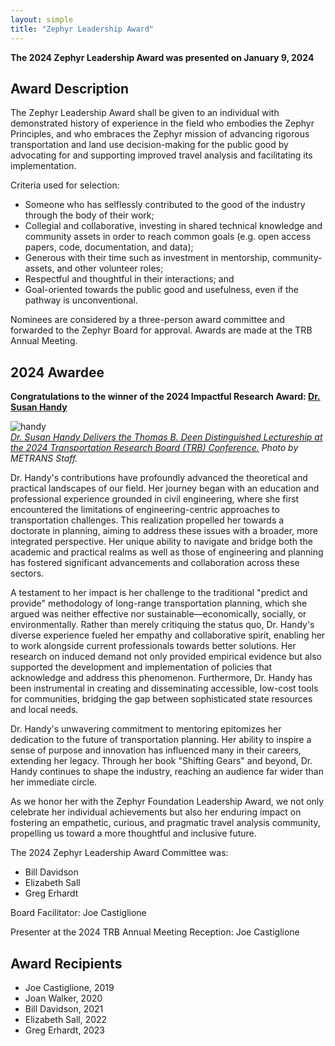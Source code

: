 ```yaml
---
layout: simple
title: "Zephyr Leadership Award"
---
```

**The 2024 Zephyr Leadership Award was presented on January 9, 2024**

## Award Description

The Zephyr Leadership Award shall be given to an individual with demonstrated history of experience in the field who embodies the Zephyr Principles, and who embraces the Zephyr mission of advancing rigorous transportation and land use decision-making for the public good by advocating for and supporting improved travel analysis and facilitating its implementation.

Criteria used for selection:
- Someone who has selflessly contributed to the good of the industry through the body of their work;
- Collegial and collaborative, investing in shared technical knowledge and community assets in order to reach common goals (e.g. open access papers, code, documentation, and data);
- Generous with their time such as investment in mentorship, community-assets, and other volunteer roles;
- Respectful and thoughtful in their interactions; and
- Goal-oriented towards the public good and usefulness, even if the pathway is unconventional.

Nominees are considered by a three-person award committee and forwarded to the Zephyr Board for approval. Awards are made at the TRB Annual Meeting.

## 2024 Awardee

**Congratulations to the winner of the 2024 Impactful Research Award: [Dr. Susan Handy](https://susanhandy.ucdavis.edu/)**

![handy](https://github.com/ZephyrTransport/zephyr-website/assets/28812722/c338cd33-3c8a-41a4-ad54-85fa66283e82)<br>
<em>[Dr. Susan Handy Delivers the Thomas B. Deen Distinguished Lectureship at the 2024 Transportation Research Board (TRB) Conference.](https://www.metrans.org/news/dr-susan-handy-delivers-the-thomas-b-deen-distinguished-lectureship-at-the-2024-transportation-research-board-trb-conference) Photo by METRANS Staff.</em>

Dr. Handy's contributions have profoundly advanced the theoretical and practical landscapes of our field. Her journey began with an education and professional experience grounded in civil engineering, where she first encountered the limitations of engineering-centric approaches to transportation challenges. This realization propelled her towards a doctorate in planning, aiming to address these issues with a broader, more integrated perspective. Her unique ability to navigate and bridge both the academic and practical realms as well as those of engineering and planning  has fostered significant advancements and collaboration across these sectors.

A testament to her impact is her challenge to the traditional "predict and provide" methodology of long-range transportation planning, which she argued was neither effective nor sustainable—economically, socially, or environmentally. Rather than merely critiquing the status quo, Dr. Handy's diverse experience fueled her empathy and collaborative spirit, enabling her to work alongside current professionals towards better solutions. Her research on induced demand not only provided empirical evidence but also supported the development and implementation of policies that acknowledge and address this phenomenon. Furthermore, Dr. Handy has been instrumental in creating and disseminating accessible, low-cost tools for communities, bridging the gap between sophisticated state resources and local needs.

Dr. Handy's unwavering commitment to mentoring epitomizes her dedication to the future of transportation planning. Her ability to inspire a sense of purpose and innovation has influenced many in their careers, extending her legacy. Through her book "Shifting Gears" and beyond, Dr. Handy continues to shape the industry, reaching an audience far wider than her immediate circle.

As we honor her with the Zephyr Foundation Leadership Award, we not only celebrate her individual achievements but also her enduring impact on fostering an empathetic, curious, and pragmatic travel analysis community, propelling us toward a more thoughtful and inclusive future.

The 2024 Zephyr Leadership Award Committee was:
- Bill Davidson
- Elizabeth Sall
- Greg Erhardt

Board Facilitator: Joe Castiglione

Presenter at the 2024 TRB Annual Meeting Reception: Joe Castiglione

## Award Recipients

- Joe Castiglione, 2019
- Joan Walker, 2020
- Bill Davidson, 2021
- Elizabeth Sall, 2022
- Greg Erhardt, 2023
